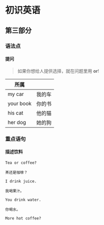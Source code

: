 # 初识英语

## 第三部分

### 语法点

#### 提问

> 如果你想给人提供选择，就在问题里用 **or**!

| 所属      |        |
| --------- | ------ |
| my car    | 我的车 |
| your book | 你的书 |
| his cat   | 他的猫 |
| her dog   | 她的狗 |

### 重点语句

#### 描述饮料

```text
Tea or coffee?

茶还是咖啡？
```

```text
I drink juice.

我喝果汁。
```

```text
You drink water.

你喝水。
```

```text
More hot coffee?
```
